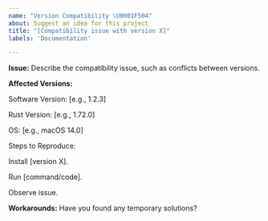 ```yaml
---
name: "Version Compatibility \U0001F504"
about: Suggest an idea for this project
title: "[Compatibility issue with version X]"
labels: 'Documentation'

---
```


**Issue:**
Describe the compatibility issue, such as conflicts between versions.

**Affected Versions:**

Software Version: [e.g., 1.2.3]

Rust Version: [e.g., 1.72.0]

OS: [e.g., macOS 14.0]

Steps to Reproduce:

Install [version X].

Run [command/code].

Observe issue.

**Workarounds:**
Have you found any temporary solutions?
